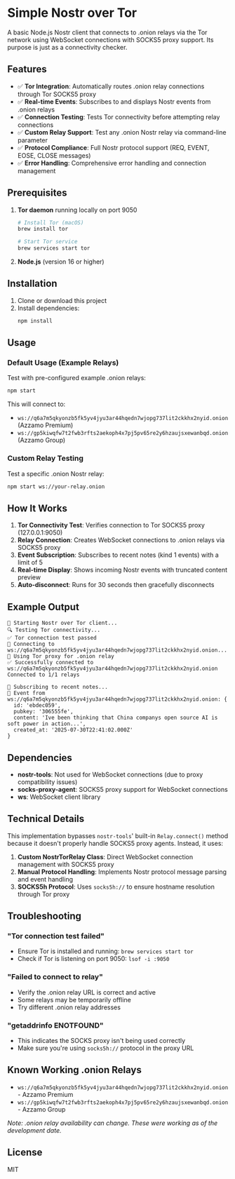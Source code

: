 # Simple Nostr over Tor

A basic Node.js Nostr client that connects to .onion relays via the Tor network using WebSocket connections with SOCKS5 proxy support.
Its purpose is just as a connectivity checker.

## Features

- ✅ **Tor Integration**: Automatically routes .onion relay connections through Tor SOCKS5 proxy
- ✅ **Real-time Events**: Subscribes to and displays Nostr events from .onion relays
- ✅ **Connection Testing**: Tests Tor connectivity before attempting relay connections
- ✅ **Custom Relay Support**: Test any .onion Nostr relay via command-line parameter
- ✅ **Protocol Compliance**: Full Nostr protocol support (REQ, EVENT, EOSE, CLOSE messages)
- ✅ **Error Handling**: Comprehensive error handling and connection management

## Prerequisites

1. **Tor daemon** running locally on port 9050
   ```bash
   # Install Tor (macOS)
   brew install tor
   
   # Start Tor service
   brew services start tor
   ```

2. **Node.js** (version 16 or higher)

## Installation

1. Clone or download this project
2. Install dependencies:
   ```bash
   npm install
   ```

## Usage

### Default Usage (Example Relays)

Test with pre-configured example .onion relays:

```bash
npm start
```

This will connect to:
- `ws://q6a7m5qkyonzb5fk5yv4jyu3ar44hqedn7wjopg737lit2ckkhx2nyid.onion` (Azzamo Premium)
- `ws://gp5kiwqfw7t2fwb3rfts2aekoph4x7pj5pv65re2y6hzaujsxewanbqd.onion` (Azzamo Group)

### Custom Relay Testing

Test a specific .onion Nostr relay:

```bash
npm start ws://your-relay.onion
```


## How It Works

1. **Tor Connectivity Test**: Verifies connection to Tor SOCKS5 proxy (127.0.0.1:9050)
2. **Relay Connection**: Creates WebSocket connections to .onion relays via SOCKS5 proxy
3. **Event Subscription**: Subscribes to recent notes (kind 1 events) with a limit of 5
4. **Real-time Display**: Shows incoming Nostr events with truncated content preview
5. **Auto-disconnect**: Runs for 30 seconds then gracefully disconnects

## Example Output

```
🧅 Starting Nostr over Tor client...
🔍 Testing Tor connectivity...
✅ Tor connection test passed
🔗 Connecting to ws://q6a7m5qkyonzb5fk5yv4jyu3ar44hqedn7wjopg737lit2ckkhx2nyid.onion...
🧅 Using Tor proxy for .onion relay
✅ Successfully connected to ws://q6a7m5qkyonzb5fk5yv4jyu3ar44hqedn7wjopg737lit2ckkhx2nyid.onion
Connected to 1/1 relays

📡 Subscribing to recent notes...
📝 Event from ws://q6a7m5qkyonzb5fk5yv4jyu3ar44hqedn7wjopg737lit2ckkhx2nyid.onion: {
  id: 'ebdec059',
  pubkey: '306555fe',
  content: 'Ive been thinking that China companys open source AI is soft power in action...',
  created_at: '2025-07-30T22:41:02.000Z'
}
```

## Dependencies

- **nostr-tools**: Not used for WebSocket connections (due to proxy compatibility issues)
- **socks-proxy-agent**: SOCKS5 proxy support for WebSocket connections
- **ws**: WebSocket client library

## Technical Details

This implementation bypasses `nostr-tools`' built-in `Relay.connect()` method because it doesn't properly handle SOCKS5 proxy agents. Instead, it uses:

1. **Custom NostrTorRelay Class**: Direct WebSocket connection management with SOCKS5 proxy
2. **Manual Protocol Handling**: Implements Nostr protocol message parsing and event handling
3. **SOCKS5h Protocol**: Uses `socks5h://` to ensure hostname resolution through Tor proxy

## Troubleshooting

### "Tor connection test failed"
- Ensure Tor is installed and running: `brew services start tor`
- Check if Tor is listening on port 9050: `lsof -i :9050`

### "Failed to connect to relay"
- Verify the .onion relay URL is correct and active
- Some relays may be temporarily offline
- Try different .onion relay addresses

### "getaddrinfo ENOTFOUND"
- This indicates the SOCKS proxy isn't being used correctly
- Make sure you're using `socks5h://` protocol in the proxy URL

## Known Working .onion Relays

- `ws://q6a7m5qkyonzb5fk5yv4jyu3ar44hqedn7wjopg737lit2ckkhx2nyid.onion` - Azzamo Premium
- `ws://gp5kiwqfw7t2fwb3rfts2aekoph4x7pj5pv65re2y6hzaujsxewanbqd.onion` - Azzamo Group  

*Note: .onion relay availability can change. These were working as of the development date.*

## License

MIT

